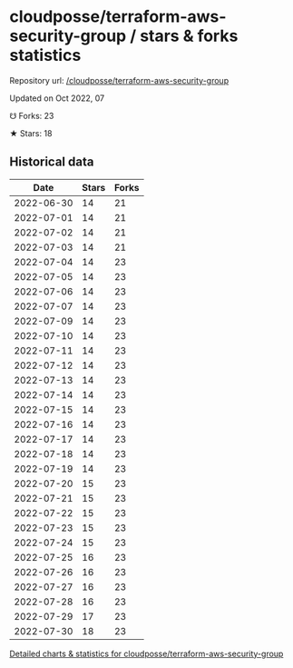 # cloudposse/terraform-aws-security-group / stars & forks statistics

Repository url: [/cloudposse/terraform-aws-security-group](https://github.com/cloudposse/terraform-aws-security-group)

Updated on Oct 2022, 07

☋ Forks: 23

★ Stars: 18

## Historical data
| Date | Stars | Forks |
|------|-------|-------|
| 2022-06-30 | 14 | 21 | 
| 2022-07-01 | 14 | 21 | 
| 2022-07-02 | 14 | 21 | 
| 2022-07-03 | 14 | 21 | 
| 2022-07-04 | 14 | 23 | 
| 2022-07-05 | 14 | 23 | 
| 2022-07-06 | 14 | 23 | 
| 2022-07-07 | 14 | 23 | 
| 2022-07-09 | 14 | 23 | 
| 2022-07-10 | 14 | 23 | 
| 2022-07-11 | 14 | 23 | 
| 2022-07-12 | 14 | 23 | 
| 2022-07-13 | 14 | 23 | 
| 2022-07-14 | 14 | 23 | 
| 2022-07-15 | 14 | 23 | 
| 2022-07-16 | 14 | 23 | 
| 2022-07-17 | 14 | 23 | 
| 2022-07-18 | 14 | 23 | 
| 2022-07-19 | 14 | 23 | 
| 2022-07-20 | 15 | 23 | 
| 2022-07-21 | 15 | 23 | 
| 2022-07-22 | 15 | 23 | 
| 2022-07-23 | 15 | 23 | 
| 2022-07-24 | 15 | 23 | 
| 2022-07-25 | 16 | 23 | 
| 2022-07-26 | 16 | 23 | 
| 2022-07-27 | 16 | 23 | 
| 2022-07-28 | 16 | 23 | 
| 2022-07-29 | 17 | 23 | 
| 2022-07-30 | 18 | 23 | 


[Detailed charts & statistics for cloudposse/terraform-aws-security-group](https://reviewgithub.com/rep/cloudposse/terraform-aws-security-group)
